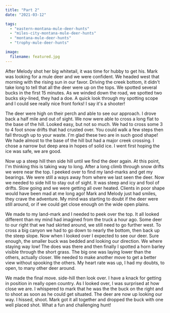 ```yaml
---
title: "Part 2"
date: "2021-03-12"

tags:
  - "eastern-montana-mule-deer-hunts"
  - "miles-city-montana-mule-deer-hunts"
  - "montana-mule-deer-hunts"
  - "trophy-mule-deer-hunts"

image:
  filename: featured.jpg
---
```


After Melody shot her big whitetail, it was time for hubby to get his. Mark was looking for a mule deer and we were confident. We headed west that morning with the rising sun in our favor. Driving the creek bottom, it didn't take long to tell that all the deer were up on the tops. We spotted several bucks in the first 15 minutes. As we winded down the road, we spotted two bucks sky-lined, they had a doe. A quick look through my spotting scope and I could see really nice front forks! I say it's a shooter!

The deer were high on their perch and able to see our approach. I drove back a half mile and out of sight. We now were able to cross a long flat to the base of the hill. Looked easy, but not so much. We had to cross some 3 to 4 foot snow drifts that had crusted over. You could walk a few steps then fall through up to your waste. I'm glad these two are in such good shape! We hade almost to the base of the hill but had a major creek crossing. I chose a narrow but deep area in hopes of solid ice. I went first hoping the ice was safe, we are good.

Now up a steep hill then side hill until we find the deer again. At this point, I'm thinking this is taking way to long. After a long climb through snow drifts we were near the top. I peeked over to find my land-marks and get my bearings. We were still a ways away from where we last seen the deer. Now we needed to side hill to stay out of sight. It was steep and icy and fool of drifts. Slow going and we were getting all over heated. Clients in poor shape would have been mad at me long ago! Mark and Melody just had smiles, they crave the adventure. My mind was starting to doubt if the deer were still around, or if we could get close enough on the wide open plains.

We made to my land-mark and I needed to peek over the top. It all looked different than my mind had imagined from the truck a hour ago. Some deer to our right that we had skirted around, we still need to go further west. To cross a big canyon we had to go down to nearly the bottom, then back up the steep slope. Now when I looked over I expected to see our deer. Sure enough, the smaller buck was bedded and looking our direction. We where staying way low! The does was there and then finally I spotted a horn barley visible through the short grass. The big one was laying lower than the others, actually closer. We needed to make another move to get a better view without spooking the others. My heart rate was up, I had my doubts, to open, to many other deer around.

We made the final move. side-hill then look over. I have a knack for getting in position in really open country. As I looked over, I was surprised at how close we are. I whispered to mark that he was the the buck on the right and to shoot as soon as he could get situated. The deer are now up looking our way. I hissed, shoot. Mark got it all together and dropped the buck with one well placed shot. What a fun and challenging hunt!
